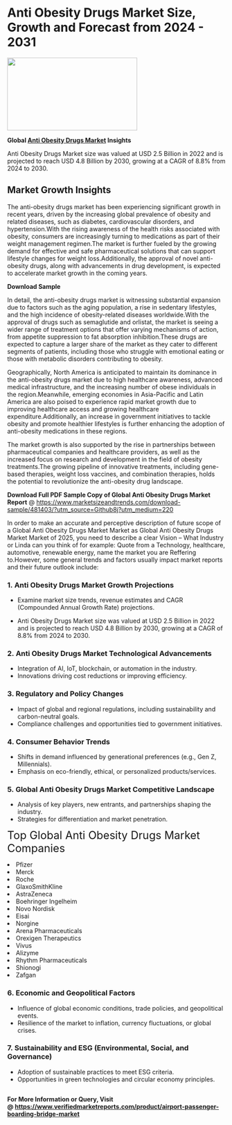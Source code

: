 <H1>Anti Obesity Drugs Market Size, Growth and Forecast from 2024 - 2031</H1><img class="aligncenter size-medium wp-image-584254" src="https://thirdeyenews.in/wp-content/uploads/2024/09/Global-Market-Research-300x168.jpeg" alt="" width="300" height="168" /><p><strong>Global&nbsp;<a href="https://www.marketsizeandtrends.com/download-sample/481403/?utm_source=Github8j?utm_medium=220">Anti Obesity Drugs Market</a> Insights</strong></p><p>Anti Obesity Drugs Market size was valued at USD 2.5 Billion in 2022 and is projected to reach USD 4.8 Billion by 2030, growing at a CAGR of 8.8% from 2024 to 2030.</p><p><h2>Market Growth Insights</h2> <p>The anti-obesity drugs market has been experiencing significant growth in recent years, driven by the increasing global prevalence of obesity and related diseases, such as diabetes, cardiovascular disorders, and hypertension.With the rising awareness of the health risks associated with obesity, consumers are increasingly turning to medications as part of their weight management regimen.The market is further fueled by the growing demand for effective and safe pharmaceutical solutions that can support lifestyle changes for weight loss.Additionally, the approval of novel anti-obesity drugs, along with advancements in drug development, is expected to accelerate market growth in the coming years.</p> <p><strong>Download Sample</strong></p> <p>In detail, the anti-obesity drugs market is witnessing substantial expansion due to factors such as the aging population, a rise in sedentary lifestyles, and the high incidence of obesity-related diseases worldwide.With the approval of drugs such as semaglutide and orlistat, the market is seeing a wider range of treatment options that offer varying mechanisms of action, from appetite suppression to fat absorption inhibition.These drugs are expected to capture a larger share of the market as they cater to different segments of patients, including those who struggle with emotional eating or those with metabolic disorders contributing to obesity.</p> <p>Geographically, North America is anticipated to maintain its dominance in the anti-obesity drugs market due to high healthcare awareness, advanced medical infrastructure, and the increasing number of obese individuals in the region.Meanwhile, emerging economies in Asia-Pacific and Latin America are also poised to experience rapid market growth due to improving healthcare access and growing healthcare expenditure.Additionally, an increase in government initiatives to tackle obesity and promote healthier lifestyles is further enhancing the adoption of anti-obesity medications in these regions.</p> <p>The market growth is also supported by the rise in partnerships between pharmaceutical companies and healthcare providers, as well as the increased focus on research and development in the field of obesity treatments.The growing pipeline of innovative treatments, including gene-based therapies, weight loss vaccines, and combination therapies, holds the potential to revolutionize the anti-obesity drug landscape.</p> <p><span class=""><strong>Download Full PDF Sample Copy of Global Anti Obesity Drugs Market Report</strong> @ <a href="https://www.marketsizeandtrends.com/download-sample/481403/?utm_source=Github8j?utm_medium=220" target="_blank">https://www.marketsizeandtrends.com/download-sample/481403/?utm_source=Github8j?utm_medium=220</a></span></p><p>In order to make an accurate and perceptive description of future scope of a Global&nbsp;Anti Obesity Drugs Market Market as Global&nbsp;Anti Obesity Drugs Market Market of 2025, you need to describe a clear Vision &ndash; What Industry or Linda can you think of for example: Quote from a Technology, healthcare, automotive, renewable energy, name the market you are Reffering to.However, some general trends and factors usually impact market reports and their future outlook include:</p><h3>1.&nbsp;<strong>Anti Obesity Drugs Market Growth Projections</strong></h3><ul><li>Examine market size trends, revenue estimates and CAGR (Compounded Annual Growth Rate) projections.</li><li><p>Anti Obesity Drugs Market size was valued at USD 2.5 Billion in 2022 and is projected to reach USD 4.8 Billion by 2030, growing at a CAGR of 8.8% from 2024 to 2030.</p></li></ul><h3>2.&nbsp;<strong>Anti Obesity Drugs Market Technological Advancements</strong></h3><ul><li>Integration of AI, IoT, blockchain, or automation in the industry.</li><li>Innovations driving cost reductions or improving efficiency.</li></ul><h3>3.&nbsp;<strong>Regulatory and Policy Changes</strong></h3><ul><li>Impact of global and regional regulations, including sustainability and carbon-neutral goals.</li><li>Compliance challenges and opportunities tied to government initiatives.</li></ul><h3>4.&nbsp;<strong>Consumer Behavior Trends</strong></h3><ul><li>Shifts in demand influenced by generational preferences (e.g., Gen Z, Millennials).</li><li>Emphasis on eco-friendly, ethical, or personalized products/services.</li></ul><h3>5.&nbsp;<strong>Global Anti Obesity Drugs Market Competitive Landscape</strong></h3><ul><li>Analysis of key players, new entrants, and partnerships shaping the industry.</li><li>Strategies for differentiation and market penetration.</li></ul><p data-pm-slice="1 1 []"><span style="color: inherit; font-family: inherit; font-size: 25px;">Top Global Anti Obesity Drugs Market Companies</span></p><div class="" data-test-id=""><p><li>Pfizer</li><li> Merck</li><li> Roche</li><li> GlaxoSmithKline</li><li> AstraZeneca</li><li> Boehringer Ingelheim</li><li> Novo Nordisk</li><li> Eisai</li><li> Norgine</li><li> Arena Pharmaceuticals</li><li> Orexigen Therapeutics</li><li> Vivus</li><li> Alizyme</li><li> Rhythm Pharmaceuticals</li><li> Shionogi</li><li> Zafgan</li></p></div><h3>6.&nbsp;<strong>Economic and Geopolitical Factors</strong></h3><ul><li>Influence of global economic conditions, trade policies, and geopolitical events.</li><li>Resilience of the market to inflation, currency fluctuations, or global crises.</li></ul><h3>7.&nbsp;<strong>Sustainability and ESG (Environmental, Social, and Governance)</strong></h3><ul><li>Adoption of sustainable practices to meet ESG criteria.</li><li>Opportunities in green technologies and circular economy principles.</li></ul><h2><strong style="font-size: 14px;">For More Information or Query, Visit @&nbsp;</strong><a style="background-color: #ffffff; font-size: 14px;" href="https://www.marketsizeandtrends.com/report/anti-obesity-drugs-market/" target="_blank">https://www.verifiedmarketreports.com/product/airport-passenger-boarding-bridge-market</a></h2>